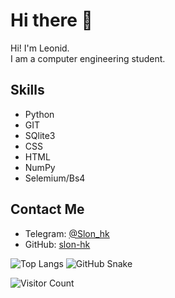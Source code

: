 # Hi there 👋

Hi! I'm Leonid.  
I am a computer engineering student.

## Skills
- Python
- GIT
- SQlite3
- CSS
- HTML
- NumPy
- Selemium/Bs4


## Contact Me
- Telegram: [@Slon_hk](https://t.me/Slon_hk)
- GitHub: [slon-hk](https://github.com/slon-hk)

![Top Langs](https://github-readme-stats.vercel.app/api/top-langs/?username=slon-hk&layout=compact&theme=radical) ![GitHub Snake](https://github.com/your-username/your-repo-name/blob/output/github-contribution-grid-snake.svg)

![Visitor Count](https://komarev.com/ghpvc/?username=slon-hk&color=blue)
